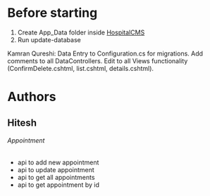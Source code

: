 # Before starting
1. Create App_Data folder inside [HospitalCMS](HospitalCMS)
2. Run update-database


Kamran Qureshi:
Data Entry to Configuration.cs for migrations.
Add comments to all DataControllers.
Edit to all Views functionality (ConfirmDelete.cshtml, list.cshtml, details.cshtml). 

# Authors
## Hitesh
###### Appointment
- api to add new appointment
- api to update appointment
- api to get all appointments
- api to get appointment by id

